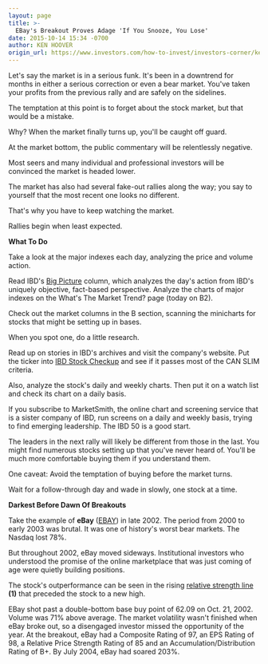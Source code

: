 ```yaml
---
layout: page
title: >-
  EBay's Breakout Proves Adage 'If You Snooze, You Lose'
date: 2015-10-14 15:34 -0700
author: KEN HOOVER
origin_url: https://www.investors.com/how-to-invest/investors-corner/keep-track-of-market-during-bear
---
```





Let's say the market is in a serious funk. It's been in a downtrend for months in either a serious correction or even a bear market. You've taken your profits from the previous rally and are safely on the sidelines.

  

The temptation at this point is to forget about the stock market, but that would be a mistake.

  

Why? When the market finally turns up, you'll be caught off guard.

  

At the market bottom, the public commentary will be relentlessly negative.

  

Most seers and many individual and professional investors will be convinced the market is headed lower.

  

The market has also had several fake-out rallies along the way; you say to yourself that the most recent one looks no different.

  

That's why you have to keep watching the market.

  

Rallies begin when least expected.

  

**What To Do**

  

Take a look at the major indexes each day, analyzing the price and volume action.

  

Read IBD's [Big Picture](http://news.investors.com/investing/big-picture.htm) column, which analyzes the day's action from IBD's uniquely objective, fact-based perspective. Analyze the charts of major indexes on the What's The Market Trend? page (today on B2).

  

Check out the market columns in the B section, scanning the minicharts for stocks that might be setting up in bases.

  

When you spot one, do a little research.

  

Read up on stories in IBD's archives and visit the company's website. Put the ticker into [IBD Stock Checkup](http://research.investors.com/stock-checkup/?nav=ResearchCheckup) and see if it passes most of the CAN SLIM criteria.

  

Also, analyze the stock's daily and weekly charts. Then put it on a watch list and check its chart on a daily basis.

  

If you subscribe to MarketSmith, the online chart and screening service that is a sister company of IBD, run screens on a daily and weekly basis, trying to find emerging leadership. The IBD 50 is a good start.

  

The leaders in the next rally will likely be different from those in the last. You might find numerous stocks setting up that you've never heard of. You'll be much more comfortable buying them if you understand them.

  

One caveat: Avoid the temptation of buying before the market turns.

  

Wait for a follow-through day and wade in slowly, one stock at a time.

  

**Darkest Before Dawn Of Breakouts**

  

Take the example of **eBay** ([EBAY](https://research.investors.com/quote.aspx?symbol=EBAY)) in late 2002. The period from 2000 to early 2003 was brutal. It was one of history's worst bear markets. The Nasdaq lost 78%.

  

But throughout 2002, eBay moved sideways. Institutional investors who understood the promise of the online marketplace that was just coming of age were quietly building positions.

  

The stock's outperformance can be seen in the rising [relative strength line](http://education.investors.com/investors-corner/774122-how-relative-strength-gives-clues.htm) **(1)** that preceded the stock to a new high.

  

EBay shot past a double-bottom base buy point of 62.09 on Oct. 21, 2002. Volume was 71% above average. The market volatility wasn't finished when eBay broke out, so a disengaged investor missed the opportunity of the year. At the breakout, eBay had a Composite Rating of 97, an EPS Rating of 98, a Relative Price Strength Rating of 85 and an Accumulation/Distribution Rating of B+. By July 2004, eBay had soared 203%.




